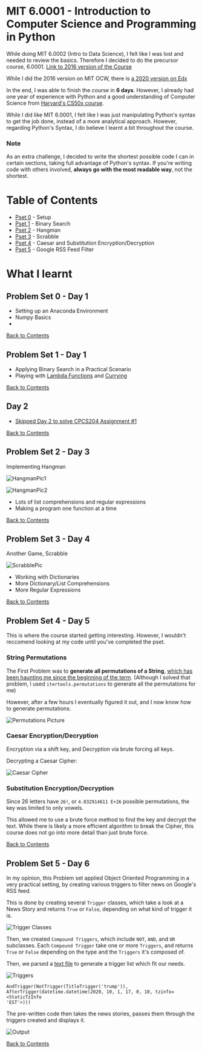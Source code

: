 # MIT 6.0001 - Introduction to Computer Science and Programming in Python
While doing MIT 6.0002 (Intro to Data Science), I felt like I was lost and needed to review the basics. Therefore I decided to do the precursor course, 6.0001. 
[Link to 2016 version of the Course](https://ocw.mit.edu/courses/electrical-engineering-and-computer-science/6-0001-introduction-to-computer-science-and-programming-in-python-fall-2016/)

While I did the 2016 version on MIT OCW, there is [a 2020 version on Edx](https://www.edx.org/course/introduction-to-computer-science-and-programming-7)

In the end, I was able to finish the course in **6 days**. However, I already had one year of experience with Python and a good understanding of Computer Science from [Harvard's CS50x course](https://www.edx.org/course/cs50s-introduction-to-computer-science). 

While I did like MIT 6.0001, I felt like I was just manipulating Python's syntax to get the job done, instead of a more analytical approach. However, regarding Python's Syntax, I do believe I learnt a bit throughout the course. 

### Note
As an extra challenge, I decided to write the shortest possible code I can in certain sections, taking full advantage of Python's syntax. If you're writing code with others involved, **always go with the most readable way**, not the shortest.

# Table of Contents
- [Pset 0](#problem-set-0---day-1) - Setup
- [Pset 1](#problem-set-1---day-1) - Binary Search
- [Pset 2](#problem-set-2---day-3) - Hangman
- [Pset 3](#problem-set-3---day-4) - Scrabble
- [Pset 4](#problem-set-4---day-5) - Caesar and Substitution Encryption/Decryption
- [Pset 5](#problem-set-5---day-6) - Google RSS Feed Filter

# What I learnt
## Problem Set 0 - Day 1
- Setting up an Anaconda Environment
- Numpy Basics
- 
[Back to Contents](#table-of-contents)

## Problem Set 1 - Day 1
- Applying Binary Search in a Practical Scenario
- Playing with [Lambda Functions](https://en.wikipedia.org/wiki/Anonymous_function) and [Currying](https://en.wikipedia.org/wiki/Currying)

[Back to Contents](#table-of-contents)

## Day 2
- [Skipped Day 2 to solve CPCS204 Assignment #1](https://twitter.com/Ryan_Samman_/status/1314357376938631169)

[Back to Contents](#table-of-contents)
## Problem Set 2 - Day 3
Implementing Hangman

![HangmanPic1](./images/Hangman1.png)

![HangmanPic2](./images/Hangman2.png)
- Lots of list comprehensions and regular expressions
- Making a program one function at a time

[Back to Contents](#table-of-contents)

## Problem Set 3 - Day 4
Another Game, Scrabble

![ScrabblePic](./images/Scrabble.png)

- Working with Dictionaries
- More Dictionary/List Comprehensions
- More Regular Expressions

[Back to Contents](#table-of-contents)

## Problem Set 4 - Day 5
This is where the course started getting interesting. However, I wouldn't reccomend looking at my code until you've completed the pset.

### String Permutations
The First Problem was to **generate all permutations of a String**, [which has been haunting me since the beginning of the term](https://leetcode.com/explore/challenge/card/september-leetcoding-challenge/554/week-1-september-1st-september-7th/3445/). (Although I solved that problem, I used `itertools.permutations` to generate all the permutations for me)

However, after a few hours I eventually figured it out, and I now know how to generate permutations.

![Permutations Picture](./images/Permutations.png)

### Caesar Encryption/Decryption
Encryption via a shift key, and Decryption via brute forcing all keys.

Decrypting a Caesar Cipher:

![Caesar Cipher](./images/CaesarCipher.png)

### Substitution Encryption/Decryption
Since 26 letters have `26!`, or `4.032914611 E+26` possible permutations, the key was limited to only vowels.

This allowed me to use a brute force method to find the key and decrypt the text. While there is likely a more efficient algorithm to break the Cipher, this course does not go into more detail than just brute force.

[Back to Contents](#table-of-contents)

## Problem Set 5 - Day 6

In my opinion, this Problem set applied Object Oriented Programming in a very practical setting, by creating various triggers to filter news on Google's RSS feed.

This is done by creating several `Trigger` classes, which take a look at a News Story and returns `True` or `False`, depending on what kind of trigger it is.

![Trigger Classes](./images/TriggerUML.png)

Then, we created `Compound Triggers`, which include `NOT`, `AND`, and `OR` subclasses. Each `Compound Trigger` take one or more `Triggers`, and returns `True` or `False` depending on the type and the `Triggers` it's composed of. 

Then, we parsed a [text file](./pset5/triggers.txt) to generate a trigger list which fit our needs.

![Triggers](./images/triggers.png)

```
AndTrigger(NotTrigger(TitleTrigger('trump')), AfterTrigger(datetime.datetime(2020, 10, 1, 17, 0, 10, tzinfo=<StaticTzInfo 
'EST'>)))
```

The pre-written code then takes the news stories, passes them through the triggers created and displays it.

![Output](./images/output.png)

[Back to Contents](#table-of-contents)
